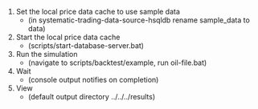1. Set the local price data cache to use sample data 
	* (in systematic-trading-data-source-hsqldb rename sample_data to data)
2. Start the local price data cache
	* (scripts/start-database-server.bat)
3. Run the simulation
	* (navigate to scripts/backtest/example, run oil-file.bat)
4. Wait
	* (console output notifies on completion)
5. View
	* (default output directory ../../../results)